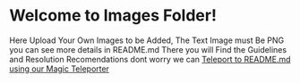 # Welcome to Images Folder!
Here Upload  Your Own Images to be Added, The Text Image must Be PNG you can see more details in README.md There you will Find the Guidelines and Resolution Recomendations dont worry we can <a href="https://github.com/Pepson-Systems/ZHTML/blob/main/README.md">Teleport to README.md using our Magic Teleporter</a> 
